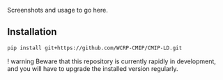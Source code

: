 Screenshots and usage to go here. 

## Installation 

```bash 
pip install git+https://github.com/WCRP-CMIP/CMIP-LD.git
```
! warning
Beware that this repository is currently rapidly in development, and you will have to upgrade the installed version regularly. 

